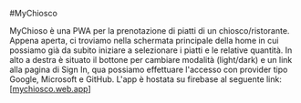 #MyChiosco

MyChioso è una PWA per la prenotazione di piatti di un chiosco/ristorante.
Appena aperta, ci troviamo nella schermata principale della home in cui possiamo già da subito iniziare a selezionare i piatti e le relative quantità.
In alto a destra è situato il bottone per cambiare modalità (light/dark) e un link alla pagina di Sign In, qua possiamo effettuare l'accesso con provider tipo Google, Microsoft e GitHub.
L'app è hostata su firebase al seguente link: [[mychiosco.web.app](https://mychiosco.web.app/)]
